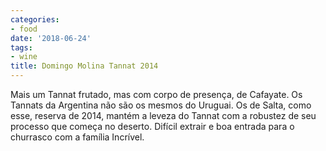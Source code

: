 ```yaml
---
categories:
- food
date: '2018-06-24'
tags:
- wine
title: Domingo Molina Tannat 2014
---
```


Mais um Tannat frutado, mas com corpo de presença, de Cafayate. Os Tannats da Argentina não são os mesmos do Uruguai. Os de Salta, como esse, reserva de 2014, mantém a leveza do Tannat com a robustez de seu processo que começa no deserto. Difícil extrair e boa entrada para o churrasco com a família Incrível.
